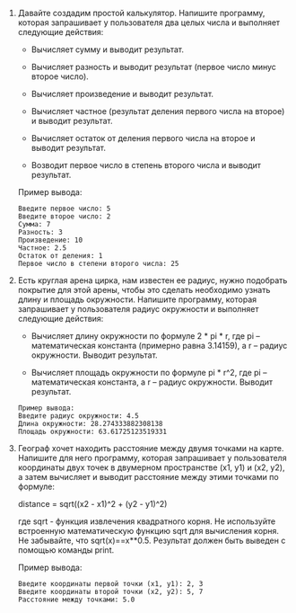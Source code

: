 1. Давайте создадим простой калькулятор. Напишите программу, которая запрашивает у пользователя два целых числа и выполняет следующие действия:

   - Вычисляет сумму и выводит результат.

   - Вычисляет разность и выводит результат (первое число минус второе число).

   - Вычисляет произведение и выводит результат.

   - Вычисляет частное (результат деления первого числа на второе) и выводит результат.

   - Вычисляет остаток от деления первого числа на второе и выводит результат.

   - Возводит первое число в степень второго числа и выводит результат.

    Пример вывода:

    ```console
    Введите первое число: 5
    Введите второе число: 2
    Сумма: 7
    Разность: 3
    Произведение: 10
    Частное: 2.5
    Остаток от деления: 1
    Первое число в степени второго числа: 25
    ```

2. Есть круглая арена цирка, нам известен ее радиус, нужно подобрать покрытие для этой арены, чтобы это сделать необходимо узнать длину и площадь окружности. Напишите программу, которая запрашивает у пользователя радиус окружности и выполняет следующие действия:

   - Вычисляет длину окружности по формуле 2 * pi * r, где pi – математическая константа (примерно равна 3.14159), а r – радиус окружности. Выводит результат.

   - Вычисляет площадь окружности по формуле pi * r^2, где pi – математическая константа, а r – радиус окружности. Выводит результат.

    ```console
    Пример вывода:
    Введите радиус окружности: 4.5
    Длина окружности: 28.274333882308138
    Площадь окружности: 63.61725123519331
    ```
   
3. Географ хочет находить расстояние между двумя точками на карте. Напишите для него программу, которая запрашивает у пользователя координаты двух точек в двумерном пространстве (x1, y1) и (x2, y2), а затем вычисляет и выводит расстояние между этими точками по формуле:

    distance = sqrt((x2 - x1)^2 + (y2 - y1)^2)

   где sqrt - функция извлечения квадратного корня. Не используйте встроенную математическую функцию sqrt для вычисления корня. Не забывайте, что sqrt(x)==x**0.5. Результат должен быть выведен с помощью команды print.

    Пример вывода:
    
    ```console
    Введите координаты первой точки (x1, y1): 2, 3
    Введите координаты второй точки (x2, y2): 5, 7
    Расстояние между точками: 5.0
   ```